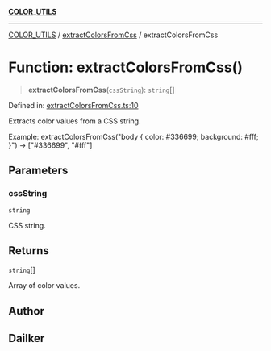 [**COLOR_UTILS**](../../README.md)

***

[COLOR_UTILS](../../README.md) / [extractColorsFromCss](../README.md) / extractColorsFromCss

# Function: extractColorsFromCss()

> **extractColorsFromCss**(`cssString`): `string`[]

Defined in: [extractColorsFromCss.ts:10](https://github.com/dailker/everyutil/blob/88c583cdd8386be54599315f93f88880d20b94f3/src/color/extractColorsFromCss.ts#L10)

Extracts color values from a CSS string.

Example: extractColorsFromCss("body { color: #336699; background: #fff; }") → ["#336699", "#fff"]

## Parameters

### cssString

`string`

CSS string.

## Returns

`string`[]

Array of color values.

## Author

## Dailker
